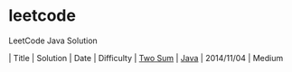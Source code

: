 leetcode
========

LeetCode Java Solution

| Title | Solution | Date | Difficulty
| [Two Sum](https://oj.leetcode.com/problems/two-sum/) | [Java](./src/TwoSum.java) | 2014/11/04 | Medium
